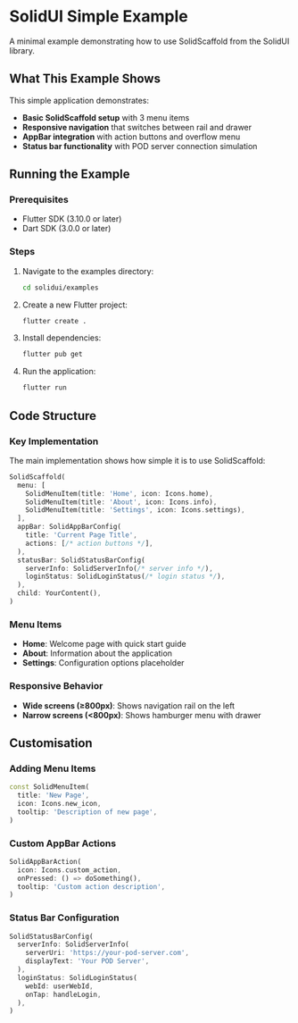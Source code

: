 # SolidUI Simple Example

A minimal example demonstrating how to use SolidScaffold from the SolidUI 
library.

## What This Example Shows

This simple application demonstrates:

- **Basic SolidScaffold setup** with 3 menu items
- **Responsive navigation** that switches between rail and drawer
- **AppBar integration** with action buttons and overflow menu
- **Status bar functionality** with POD server connection simulation

## Running the Example

### Prerequisites
- Flutter SDK (3.10.0 or later)
- Dart SDK (3.0.0 or later)

### Steps
1. Navigate to the examples directory:
   ```bash
   cd solidui/examples
   ```
   
2. Create a new Flutter project:
   ```bash
   flutter create .
   ```

3. Install dependencies:
   ```bash
   flutter pub get
   ```

4. Run the application:
   ```bash
   flutter run
   ```

## Code Structure

### Key Implementation

The main implementation shows how simple it is to use SolidScaffold:

```dart
SolidScaffold(
  menu: [
    SolidMenuItem(title: 'Home', icon: Icons.home),
    SolidMenuItem(title: 'About', icon: Icons.info),
    SolidMenuItem(title: 'Settings', icon: Icons.settings),
  ],
  appBar: SolidAppBarConfig(
    title: 'Current Page Title',
    actions: [/* action buttons */],
  ),
  statusBar: SolidStatusBarConfig(
    serverInfo: SolidServerInfo(/* server info */),
    loginStatus: SolidLoginStatus(/* login status */),
  ),
  child: YourContent(),
)
```

### Menu Items
- **Home**: Welcome page with quick start guide
- **About**: Information about the application
- **Settings**: Configuration options placeholder

### Responsive Behavior
- **Wide screens (≥800px)**: Shows navigation rail on the left
- **Narrow screens (<800px)**: Shows hamburger menu with drawer

## Customisation

### Adding Menu Items
```dart
const SolidMenuItem(
  title: 'New Page',
  icon: Icons.new_icon,
  tooltip: 'Description of new page',
)
```

### Custom AppBar Actions
```dart
SolidAppBarAction(
  icon: Icons.custom_action,
  onPressed: () => doSomething(),
  tooltip: 'Custom action description',
)
```

### Status Bar Configuration
```dart
SolidStatusBarConfig(
  serverInfo: SolidServerInfo(
    serverUri: 'https://your-pod-server.com',
    displayText: 'Your POD Server',
  ),
  loginStatus: SolidLoginStatus(
    webId: userWebId,
    onTap: handleLogin,
  ),
)
```
